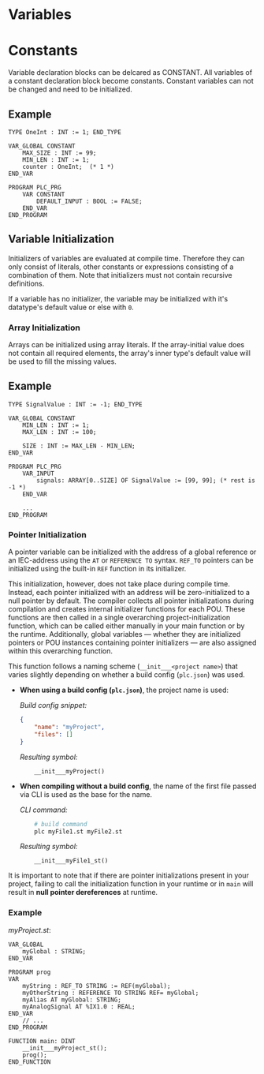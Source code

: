 # Variables

# Constants

Variable declaration blocks can be delcared as CONSTANT.
All variables of a constant declaration block become constants.
Constant variables can not be changed and need to be initialized.

## Example

```iecst
TYPE OneInt : INT := 1; END_TYPE

VAR_GLOBAL CONSTANT
    MAX_SIZE : INT := 99;
    MIN_LEN : INT := 1;
    counter : OneInt;  (* 1 *)
END_VAR

PROGRAM PLC_PRG
    VAR CONSTANT
        DEFAULT_INPUT : BOOL := FALSE;
    END_VAR
END_PROGRAM
```

## Variable Initialization

Initializers of variables are evaluated at compile time.
Therefore they can only consist of literals, other constants or expressions consisting of a combination of them.
Note that initializers must not contain recursive definitions.

If a variable has no initializer, the variable may be initialized with it's datatype's default value or else with `0`.

### Array Initialization

Arrays can be initialized using array literals.
If the array-initial value does not contain all required elements, the array's inner type's default value will be used to fill the missing values.

## Example

```iecst
TYPE SignalValue : INT := -1; END_TYPE

VAR_GLOBAL CONSTANT
    MIN_LEN : INT := 1;
    MAX_LEN : INT := 100;

    SIZE : INT := MAX_LEN - MIN_LEN;
END_VAR

PROGRAM PLC_PRG
    VAR_INPUT
        signals: ARRAY[0..SIZE] OF SignalValue := [99, 99]; (* rest is -1 *)
    END_VAR

    ...
END_PROGRAM
```

### Pointer Initialization

A pointer variable can be initialized with the address of a global reference or an IEC-address using the `AT` or `REFERENCE TO` syntax. `REF_TO` pointers can be initialized using the built-in `REF` function in its initializer.

This initialization, however, does not take place during compile time. Instead, each pointer initialized with an address will be zero-initialized to a null pointer by default. The compiler collects all pointer initializations during compilation and creates internal initializer functions for each POU. These functions are then called in a single overarching project-initialization function, which can be called either manually in your main function or by the runtime. Additionally, global variables — whether they are initialized pointers or POU instances containing pointer initializers — are also assigned within this overarching function.

This function follows a naming scheme (`__init___<project name>`) that varies slightly depending on whether a build config (`plc.json`) was used.

- **When using a build config (`plc.json`)**, the project name is used:

    _Build config snippet:_
    ```json
    {
        "name": "myProject",
        "files": []
    }
    ```
    _Resulting symbol:_
    ```iecst
        __init___myProject()
    ```

- **When compiling without a build config**, the name of the first file passed via CLI is used as the base for the name.

    _CLI command:_
    ```bash
        # build command
        plc myFile1.st myFile2.st
    ```
    _Resulting symbol:_
    ```iecst
        __init___myFile1_st()
    ```

It is important to note that if there are pointer initializations present in your project, failing to call the initialization function in your runtime or in `main` will result in **null pointer dereferences** at runtime.

### Example
_myProject.st_:
```iecst
VAR_GLOBAL
    myGlobal : STRING;
END_VAR

PROGRAM prog
VAR
    myString : REF_TO STRING := REF(myGlobal);
    myOtherString : REFERENCE TO STRING REF= myGlobal;
    myAlias AT myGlobal: STRING;
    myAnalogSignal AT %IX1.0 : REAL;
END_VAR
    // ...
END_PROGRAM

FUNCTION main: DINT
    __init___myProject_st();
    prog();
END_FUNCTION
